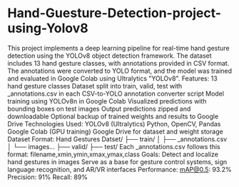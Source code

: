 # Hand-Guesture-Detection-project-using-Yolov8
This project implements a deep learning pipeline for real-time hand gesture detection using the YOLOv8 object detection framework. The dataset includes 13 hand gesture classes, with annotations provided in CSV format. The annotations were converted to YOLO format, and the model was trained and evaluated in Google Colab using Ultralytics "YOLOv8".
Features:
13 hand gesture classes
Dataset split into train, valid, test with _annotations.csv in each
CSV-to-YOLO annotation converter script
Model training using YOLOv8n in Google Colab
Visualized predictions with bounding boxes on test images
Output predictions zipped and downloadable
Optional backup of trained weights and results to Google Drive
Technologies Used:
YOLOv8 (Ultralytics)
Python, OpenCV, Pandas
Google Colab (GPU training)
Google Drive for dataset and weight storage
Dataset Format:
Hand Gestures Datset/
├── train/
│   ├── _annotations.csv
│   └── images...
├── valid/
├── test/
Each _annotations.csv follows this format:
filename,xmin,ymin,xmax,ymax,class
Goals:
Detect and localize hand gestures in images
Serve as a base for gesture control systems, sign language recognition, and AR/VR interfaces
Performance:
mAP@0.5: 93.2%
Precision: 91%
Recall: 89%

